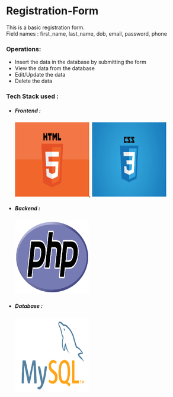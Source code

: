 # Registration-Form
<p> This is a basic registration form.<br>Field names : first_name, last_name, dob, email, password, phone</p>
<h3>Operations:</h3>
<ul>
  <li>Insert the data in the database by submitting the form</li>
  <li>View the data from the database</li>
  <li>Edit/Update the data</li>
  <li>Delete the data</li>
</ul>
<h3> Tech Stack used : </h3>
<ul>
  <li><h5>Frontend :</h5> <img src="html.png" alt="HTML" width="200" height="200">, <img src="css.png" alt="CSS" width="200" height="200"></li>
  <li><h5><b>Backend : </h5> <img src="php.png" alt="PHP" width="200" height="200"></b></li>
  <li><h5><b>Database :</h5> <img src="mysql.png" alt="MySQL" width="200" height="200"></b></li>
</ul>
